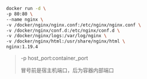 ```bash
docker run -d \ 
-p 80:80 \ 
--name nginx \
-v /docker/nginx/nginx.conf:/etc/nginx/nginx.conf \
-v /docker/nginx/conf.d:/etc/nginx/conf.d \
-v /docker/nginx/logs:/var/log/nginx \
-v /docker/nginx/html:/usr/share/nginx/html \
nginx:1.19.4 
```

> -p host_port:container_port
>
> 冒号前是宿主机端口，后为容器内部端口